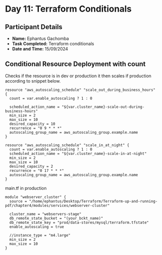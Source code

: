 # Day 11: Terraform Conditionals

## Participant Details

- **Name:** Ephantus Gachomba
- **Task Completed:** Terraform conditionals 
- **Date and Time:** 15/09/2024

## Conditional Resource Deployment with count
Checks if the resource is in dev or production
it then scales if production according to snippet below.
 

```hcl
resource "aws_autoscaling_schedule" "scale_out_during_business_hours" {
  count = var.enable_autoscaling ? 1 : 0

  scheduled_action_name = "${var.cluster_name}-scale-out-during-business-hours"
  min_size = 2
  max_size = 10
  desired_capacity = 10
  recurrence = "0 9 * * *"
  autoscaling_group_name = aws_autoscaling_group.example.name
}

resource "aws_autoscaling_schedule" "scale_in_at_night" {
  count = var.enable_autoscaling ? 1 : 0
  scheduled_action_name = "${var.cluster_name}-scale-in-at-night"
  min_size = 2
  max_size = 10
  desired_capacity = 2
  recurrence = "0 17 * * *"
  autoscaling_group_name = aws_autoscaling_group.example.name
}
```

main.tf in production
```hcl
module "webserver_cluster" {
  source = "/home/ephantus/Desktop/Terraform/Terraform-up-and-running-pdf/chapter4/modules/services/webserver-cluster"

  cluster_name = "webservers-stage"
  db_remote_state_bucket = "(your_bckt_name)"
  db_remote_state_key = "prod/data-stores/mysql/terraform.tfstate"
  enable_autoscaling = true

  //instance_type = "m4.large"
  min_size = 2
  max_size = 10
}
```
